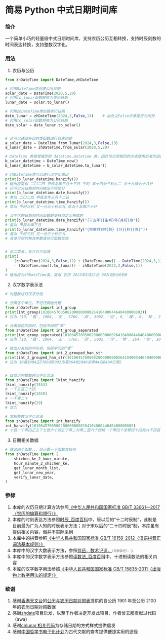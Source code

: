 # 简易 Python 中式日期时间库

### 简介

一个简单小巧的轻量级中式日期时间库，支持农历公历互相转换，支持时辰刻数的时间表达转换，支持整数汉字化。

### 用法

1.  农历与公历

```python
from zhDateTime import DateTime,zhDateTime

# 利用DateTime类创建公历日期
solar_date = DateTime(2020,5,20)
# 利用to_lunar函数转换为农历日期
lunar_date = solar.to_lunar()

# 利用zhDateTime类创建农历日期
date_lunar = zhDateTime(2024,3,False,13)    # 此处之False示意是否为闰月
# 利用to_solar函数转换为公历日期
date_solar = date_lunar.to_solar()


# 也可以通过各自的类函数进行自主创建
a_solar_date = DateTime.from_lunar(2024,3,False,13)
a_lunar_date = zhDateTime.from_solar(2020,5,20)

# DateTime 类是增强型的 datetime.datetime 类，因此可以用相同的方式使用后者的函数
b_solar_datetime = DateTime.now()
b_lunar_datetime = b_solar_datetime.to_lunar()

# zhDateTime类可以进行汉字化输出
print(b_lunar_datetime.hanzify())
# 输出应类似 二〇二四 甲辰龙年三月十三日 午时 零十四分三秒九二 余十九微七十八纤
# 也可以分日期和时间输出不同部分
print(b_lunar_datetime.date_hanzify())
# 类似 二〇二四 甲辰龙年三月十二日
print(b_lunar_datetime.time_hanzify())
# 类似 午时三刻 又一分三十秒三九 余五十五微六十纤

# 汉字化的日期和时间函数是支持自定义格式的
print(b_lunar_datetime.date_hanzify("{干支年}{生肖}年{月份}月"))
# 类似 甲辰龙年三月
print(b_lunar_datetime.time_hanzify("{地支时}时{刻} {分}{秒}{忽}"))
# 类似 午时三刻 又一分三十秒三九
# 具体可用的格式参数请详见函数文档


# 此二类者，皆可己为加减
print(
    (zhDateTime(2024,3,False,12) + (DateTime.now() - DateTime(2024,3,1)))
    - (DateTime.now().to_lunar() - zhDateTime(2023,2,False,1))
)
# 输出应为zhDateTime类，类似 农历 2023年3月22日 0时4刻0分0秒0
```

2.  汉字数字表示法

```python
# 对整数进行汉字分组

# 分离各个单位，不进行其他处理
from zhDateTime import int_group
print(int_group(1010045760500200000000026410400044640400000002))
# 应为 [10, '载', 1004, '正', 5760, '涧', 5002, '沟', 0, '穰', 0, '秭', 264, '垓', 1040, '京', 44, '兆', 6404, ' 亿', 0, '万', 2]

# 分离单位的同时，包括中间的“零”
from zhDateTime import int_group_seperated
print(int_group_seperated(1010045760500200000000026410400044640400000002))
# 应为 [10, '载', 1004, '正', 5760, '涧', 5002, '沟', '零', 264, '垓', 1040, '京', '零', 44, '兆', 6404, '亿', ' 零', 2]

# 输出分离后的字符串，包括中间的“零”
from zhDateTime import int_2_grouped_han_str
print(int_2_grouped_han_str(1010045760500200000000026410400044640400000002))
# 应为 10载1004正5760涧5002沟零264垓1040京零44兆6404亿零2


# 四位以内整数的汉字化读法
from zhDateTime import lkint_hanzify
lkint_hanzify(1534)
# 一千五百三十四
lkint_hanzify(1020)
# 一千零二十
lkint_hanzify(29)
# 廿九

# 常规整数汉字化读法
from zhDateTime import int_hanzify
int_hanzify(1010045760500200000000026410400044640400000002)
# 十载一千零四正五千七百六十涧五千零二沟零二百六十四垓一千零四十京零四十四兆六千四百零四亿零二

```

3.  日期相关数据

```python
# 就这四个函数，，，自己看一下函数文档吧
from zhDateTime import (
    shichen_ke_2_hour_minute,
    hour_minute_2_shichen_ke,
    get_lunar_month_list,
    get_lunar_new_year,
    verify_lunar_date,
)

```

### 参标

1. 本库的农历日期计算方法参照[《中华人民共和国国家标准 GB/T 33661—2017〈农历的编算和颁行〉》](https://openstd.samr.gov.cn/bzgk/gb/newGbInfo?hcno=E107EA4DE9725EDF819F33C60A44B296)
2. 本库的时刻表达方法参照[时辰\_百度百科](https://baike.baidu.com/item/%E6%97%B6%E8%BE%B0/524274)中，唐以后的“十二时辰制”，此制是目前最为广为人知的时辰表示方法；对于宋以后的“二十四时辰”制，本库虽有提供相关内容，但并不实际采用
3. 本库中的拼音参照[《中华人民共和国国家标准 GB/T 16159-2012〈汉语拼音正词法基本规则〉》](https://openstd.samr.gov.cn/bzgk/gb/newGbInfo?hcno=5645BD8DB9D8D73053AD3A2397E15E74)
4. 本库中的汉字大数表示方法，参照[徐岳．数术记遗．](https://ctext.org/wiki.pl?if=gb&res=249044&remap=gb)<font color=gray size=0.5>《周髀算经》，汉</font>
5. 本库中的汉字数字表示方法参照[读数法\_百度百科](https://baike.baidu.com/item/%E8%AF%BB%E6%95%B0%E6%B3%95/22670728)中，十进制读数法的相关内容
6. 本库的汉字数字用法参照[《中华人民共和国国家标准 GB/T 15835-2011〈出版物上数字用法的规定〉》](https://xb.sasu.edu.cn/__local/9/03/2D/4990C7C8DFC8D015AC7CD1FA1F9_237F574B_5DAA5.pdf)

### 致谢

1. 感谢[香港天文台](https://www.hko.gov.hk/tc/index.html)的[公历与农历日期对照表](https://www.hko.gov.hk/tc/gts/time/conversion1_text.htm)提供的自公历 1901 年至公历 2100 年的农历日期对照数据
2. 感谢[zhdate](https://github.com/CutePandaSh/zhdate)项目启发，以至于作者决定开发此项目，作者曾去那贡献过代码（awa）
3. 感谢[cnlunar 相关代码](https://github.com/OPN48/cnlunar/blob/master/cnlunar/config.py)为存储日期的方式样式提供启发
4. 感谢[中国哲学书电子化计划](https://ctext.org/zhs)为古代文献的查考提供便捷实用的途径
